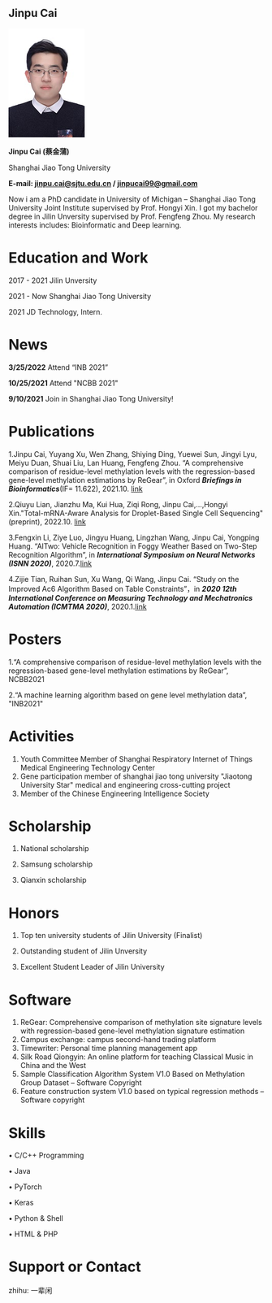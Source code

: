 ## Jinpu Cai

![image](https://github.com/Carroll105/Carroll105.github.io/raw/main/IMG_0095.JPG)


**Jinpu Cai (蔡金蒲)**

Shanghai Jiao Tong University

**E-mail: jinpu.cai@sjtu.edu.cn / jinpucai99@gmail.com** 


Now i am a PhD candidate in University of Michigan – Shanghai Jiao Tong University Joint Institute supervised by Prof. Hongyi Xin. I got my bachelor degree in Jilin Unversity supervised by Prof. Fengfeng Zhou. My research interests includes: Bioinformatic and Deep learning.


# Education and Work
2017 - 2021 Jilin Unversity

2021 - Now Shanghai Jiao Tong University

2021 JD Technology, Intern.


# News

**3/25/2022** Attend “INB 2021”

**10/25/2021** Attend "NCBB 2021"

**9/10/2021** Join in Shanghai Jiao Tong University!

# Publications
1.Jinpu Cai, Yuyang Xu, Wen Zhang, Shiying Ding, Yuewei Sun, Jingyi Lyu, Meiyu Duan, Shuai Liu, Lan Huang, Fengfeng Zhou. “A comprehensive comparison of residue-level methylation levels with the regression-based gene-level methylation estimations by ReGear”, in Oxford _**Briefings in Bioinformatics**_(IF= 11.622), 2021.10. [link](https://academic.oup.com/bib/article/22/4/bbaa253/5921981?login=true)

2.Qiuyu Lian, Jianzhu Ma, Kui Hua, Ziqi Rong, Jinpu Cai,...,Hongyi Xin."Total-mRNA-Aware Analysis for Droplet-Based Single Cell Sequencing"(preprint), 2022.10. [link](https://www.researchsquare.com/article/rs-2211167/v1)

3.Fengxin Li, Ziye Luo, Jingyu Huang, Lingzhan Wang, Jinpu Cai, Yongping Huang. “AlTwo: Vehicle Recognition in Foggy Weather Based on Two-Step Recognition Algorithm”, in _**International Symposium on Neural Networks (ISNN 2020)**_, 2020.7.[link](https://link.springer.com/chapter/10.1007/978-3-030-64221-1_12)

4.Zijie Tian, Ruihan Sun, Xu Wang, Qi Wang, Jinpu Cai. “Study on the Improved Ac6 Algorithm Based on Table Constraints”，in _**2020 12th International Conference on Measuring Technology and Mechatronics Automation (ICMTMA 2020)**_, 2020.1.[link](https://ieeexplore.ieee.org/abstract/document/9050399?casa_token=WjcEEeDx1AAAAAAA:lsRyVw9-ekBN8q24WHK6Gme2NPaUTDaGDLdx6LCG4Zfs3IQilIDusJKnRR3J5Bzpa1ebtQ)

# Posters
1.“A comprehensive comparison of residue-level methylation levels with the regression-based gene-level methylation estimations by ReGear”, NCBB2021

2.“A machine learning algorithm based on gene level methylation data”, "INB2021"

# Activities
1. Youth Committee Member of Shanghai Respiratory Internet of Things Medical Engineering Technology Center
2. Gene participation member of shanghai jiao tong university "Jiaotong University Star" medical and engineering cross-cutting project
3. Member of the Chinese Engineering Intelligence Society

# Scholarship 
1. National scholarship

2. Samsung scholarship

3. Qianxin scholarship

# Honors
1. Top ten university students of Jilin University (Finalist)

2. Outstanding student of Jilin Unversity

3. Excellent Student Leader of Jilin University

# Software
1. ReGear: Comprehensive comparison of methylation site signature levels with regression-based gene-level methylation signature estimation
2. Campus exchange: campus second-hand trading platform
3. Timewriter: Personal time planning management app
4. Silk Road Qiongyin: An online platform for teaching Classical Music in China and the West
5. Sample Classification Algorithm System V1.0 Based on Methylation Group Dataset – Software Copyright
6. Feature construction system V1.0 based on typical regression methods – Software copyright

# Skills
• C/C++ Programming

• Java

• PyTorch

• Keras

• Python & Shell

• HTML & PHP


# Support or Contact
zhihu: 一辈闲
